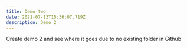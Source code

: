 ```yaml
---
title: Demo two
date: 2021-07-13T15:36:07.719Z
description: Demo 2
---
```

Create demo 2 and see where it goes due to no existing folder in Github